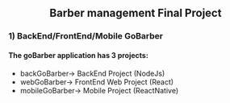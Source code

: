 <h2 align="center">
  Barber management Final Project
</h2>

<h3 align="start"><strong>1) BackEnd/FrontEnd/Mobile GoBarber</strong></h3>

<h4> The goBarber application has 3 projects:</h4>
<ul>
<li>backGoBarber-> BackEnd Project  (NodeJs) </li>
<li>webGoBarber->   FrontEnd Web Project (React)</li>
<li>mobileGoBarber-> Mobile Project (ReactNative) </li>
</ul>
